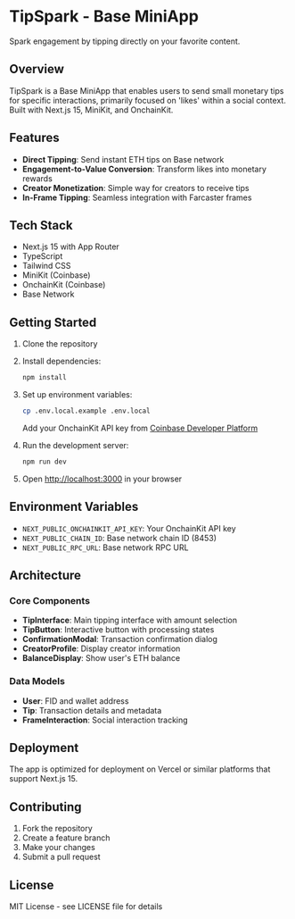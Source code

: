 # TipSpark - Base MiniApp

Spark engagement by tipping directly on your favorite content.

## Overview

TipSpark is a Base MiniApp that enables users to send small monetary tips for specific interactions, primarily focused on 'likes' within a social context. Built with Next.js 15, MiniKit, and OnchainKit.

## Features

- **Direct Tipping**: Send instant ETH tips on Base network
- **Engagement-to-Value Conversion**: Transform likes into monetary rewards
- **Creator Monetization**: Simple way for creators to receive tips
- **In-Frame Tipping**: Seamless integration with Farcaster frames

## Tech Stack

- Next.js 15 with App Router
- TypeScript
- Tailwind CSS
- MiniKit (Coinbase)
- OnchainKit (Coinbase)
- Base Network

## Getting Started

1. Clone the repository
2. Install dependencies:
   ```bash
   npm install
   ```

3. Set up environment variables:
   ```bash
   cp .env.local.example .env.local
   ```
   Add your OnchainKit API key from [Coinbase Developer Platform](https://portal.cdp.coinbase.com/)

4. Run the development server:
   ```bash
   npm run dev
   ```

5. Open [http://localhost:3000](http://localhost:3000) in your browser

## Environment Variables

- `NEXT_PUBLIC_ONCHAINKIT_API_KEY`: Your OnchainKit API key
- `NEXT_PUBLIC_CHAIN_ID`: Base network chain ID (8453)
- `NEXT_PUBLIC_RPC_URL`: Base network RPC URL

## Architecture

### Core Components

- **TipInterface**: Main tipping interface with amount selection
- **TipButton**: Interactive button with processing states
- **ConfirmationModal**: Transaction confirmation dialog
- **CreatorProfile**: Display creator information
- **BalanceDisplay**: Show user's ETH balance

### Data Models

- **User**: FID and wallet address
- **Tip**: Transaction details and metadata
- **FrameInteraction**: Social interaction tracking

## Deployment

The app is optimized for deployment on Vercel or similar platforms that support Next.js 15.

## Contributing

1. Fork the repository
2. Create a feature branch
3. Make your changes
4. Submit a pull request

## License

MIT License - see LICENSE file for details
